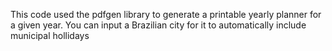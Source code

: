 This code used the pdfgen library to generate a printable yearly planner for a given year. You can input a Brazilian city for it to automatically include municipal hollidays
